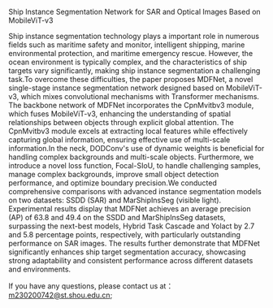 Ship Instance Segmentation Network for SAR and Optical Images Based on MobileViT-v3

Ship instance segmentation technology plays a important role in numerous fields such as maritime safety and monitor, intelligent shipping, marine environmental protection, and maritime emergency rescue. However, the ocean environment is typically complex, and the characteristics of ship targets vary significantly, making ship instance segmentation a challenging task.To overcome these difficulties, the paper proposes MDFNet, a novel single-stage instance segmentation network designed based on MobileViT-v3, which mixes convolutional mechanisms with Transformer mechanisms. The backbone network of MDFNet incorporates the CpnMvitbv3 module, which fuses MobileViT-v3, enhancing the understanding of spatial relationships between objects through explicit global attention. The CpnMvitbv3 module excels at extracting local features while effectively capturing global information, ensuring effective use of multi-scale information.In the neck, DODConv's use of dynamic weights is beneficial for handling complex backgrounds and multi-scale objects. Furthermore, we introduce a novel loss function, Focal-SIoU, to handle challenging samples, manage complex backgrounds, improve small object detection performance, and optimize boundary precision.We conducted comprehensive comparisons with advanced instance segmentation models on two datasets: SSDD (SAR) and MarShipInsSeg (visible light). Experimental results display that MDFNet achieves an average precision (AP) of 63.8 and 49.4 on the SSDD and MarShipInsSeg datasets, surpassing the next-best models, Hybrid Task Cascade and Yolact by 2.7 and 5.8 percentage points, respectively, with particularly outstanding performance on SAR images. The results further demonstrate that MDFNet significantly enhances ship target segmentation accuracy, showcasing strong adaptability and consistent performance across different datasets and environments.

If you have any questions, please contact us at：m230200742@st.shou.edu.cn;

